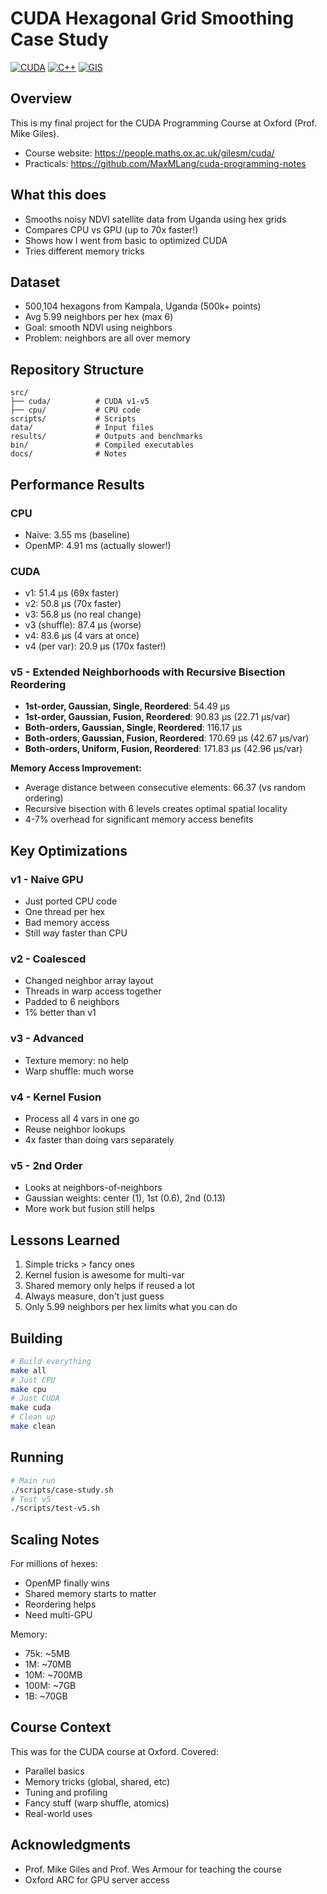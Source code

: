 # CUDA Hexagonal Grid Smoothing Case Study

[![CUDA](https://img.shields.io/badge/CUDA-11.0+-green.svg)](https://developer.nvidia.com/cuda-zone)
[![C++](https://img.shields.io/badge/C++-17-blue.svg)](https://isocpp.org/)
[![GIS](https://img.shields.io/badge/GIS-Satellite%20Data-orange.svg)](https://en.wikipedia.org/wiki/Geographic_information_system)

## Overview

This is my final project for the CUDA Programming Course at Oxford (Prof. Mike Giles).

* Course website: https://people.maths.ox.ac.uk/gilesm/cuda/
* Practicals: https://github.com/MaxMLang/cuda-programming-notes 

## What this does

- Smooths noisy NDVI satellite data from Uganda using hex grids
- Compares CPU vs GPU (up to 70x faster!)
- Shows how I went from basic to optimized CUDA
- Tries different memory tricks

## Dataset

- 500,104 hexagons from Kampala, Uganda (500k+ points)
- Avg 5.99 neighbors per hex (max 6)
- Goal: smooth NDVI using neighbors
- Problem: neighbors are all over memory

## Repository Structure

```
src/
├── cuda/          # CUDA v1-v5
├── cpu/           # CPU code
scripts/           # Scripts
data/              # Input files
results/           # Outputs and benchmarks
bin/               # Compiled executables
docs/              # Notes
```

## Performance Results

### CPU
- Naive: 3.55 ms (baseline)
- OpenMP: 4.91 ms (actually slower!)

### CUDA
- v1: 51.4 μs (69x faster)
- v2: 50.8 μs (70x faster)
- v3: 56.8 μs (no real change)
- v3 (shuffle): 87.4 μs (worse)
- v4: 83.6 μs (4 vars at once)
- v4 (per var): 20.9 μs (170x faster!)

### v5 - Extended Neighborhoods with Recursive Bisection Reordering
- **1st-order, Gaussian, Single, Reordered**: 54.49 μs
- **1st-order, Gaussian, Fusion, Reordered**: 90.83 μs (22.71 μs/var)
- **Both-orders, Gaussian, Single, Reordered**: 116.17 μs
- **Both-orders, Gaussian, Fusion, Reordered**: 170.69 μs (42.67 μs/var)
- **Both-orders, Uniform, Fusion, Reordered**: 171.83 μs (42.96 μs/var)

**Memory Access Improvement:**
- Average distance between consecutive elements: 66.37 (vs random ordering)
- Recursive bisection with 6 levels creates optimal spatial locality
- 4-7% overhead for significant memory access benefits

## Key Optimizations

### v1 - Naive GPU
- Just ported CPU code
- One thread per hex
- Bad memory access
- Still way faster than CPU

### v2 - Coalesced
- Changed neighbor array layout
- Threads in warp access together
- Padded to 6 neighbors
- 1% better than v1

### v3 - Advanced
- Texture memory: no help
- Warp shuffle: much worse

### v4 - Kernel Fusion
- Process all 4 vars in one go
- Reuse neighbor lookups
- 4x faster than doing vars separately

### v5 - 2nd Order
- Looks at neighbors-of-neighbors
- Gaussian weights: center (1), 1st (0.6), 2nd (0.13)
- More work but fusion still helps

## Lessons Learned

1. Simple tricks > fancy ones
2. Kernel fusion is awesome for multi-var
3. Shared memory only helps if reused a lot
4. Always measure, don't just guess
5. Only 5.99 neighbors per hex limits what you can do

## Building

```bash
# Build everything
make all
# Just CPU
make cpu
# Just CUDA
make cuda
# Clean up
make clean
```

## Running

```bash
# Main run
./scripts/case-study.sh
# Test v5
./scripts/test-v5.sh
```

## Scaling Notes

For millions of hexes:
- OpenMP finally wins
- Shared memory starts to matter
- Reordering helps
- Need multi-GPU

Memory:
- 75k: ~5MB
- 1M: ~70MB
- 10M: ~700MB
- 100M: ~7GB
- 1B: ~70GB

## Course Context

This was for the CUDA course at Oxford. Covered:
- Parallel basics
- Memory tricks (global, shared, etc)
- Tuning and profiling
- Fancy stuff (warp shuffle, atomics)
- Real-world uses

## Acknowledgments

- Prof. Mike Giles and Prof. Wes Armour for teaching the course
- Oxford ARC for GPU server access
